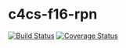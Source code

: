 # c4cs-f16-rpn

[![Build Status][BS img]][Build Status]
[![Coverage Status][CS img]][Coverage Status]

[Build Status]: https://travis-ci.org/ivorhuang/c4cs-f16-rpn
[Coverage Status]: https://coveralls.io/github/ivorhuang/c4cs-f16-rpn

[BS img]: https://travis-ci.org/ivorhuang/c4cs-f16-rpn.svg?branch=master
[CS img]: https://coveralls.io/repos/github/ivorhuang/c4cs-f16-rpn/badge.svg?branch=master
